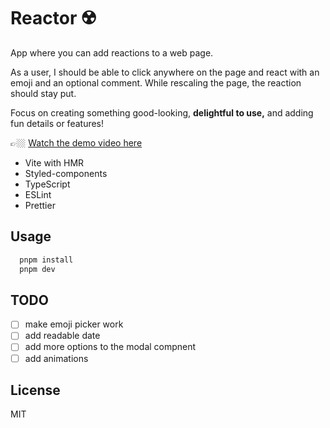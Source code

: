 # Reactor ☢️

App where you can add reactions to a web page. 

As a user, I should be able to click anywhere on the page and react with an emoji and an optional comment. While rescaling the page, the reaction should stay put.

Focus on creating something good-looking, **delightful to use,** and adding fun details or features!

👉🏼 [Watch the demo video here](https://youtu.be/JU4ls-I4DR0)

- Vite with HMR
- Styled-components
- TypeScript
- ESLint
- Prettier

## Usage

```bash
  pnpm install
  pnpm dev
```

## TODO

- [ ] make emoji picker work
- [ ] add readable date
- [ ] add more options to the modal compnent
- [ ] add animations

## License

MIT
